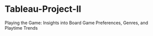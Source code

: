 # Tableau-Project-II
Playing the Game: Insights into Board Game Preferences, Genres, and Playtime Trends
